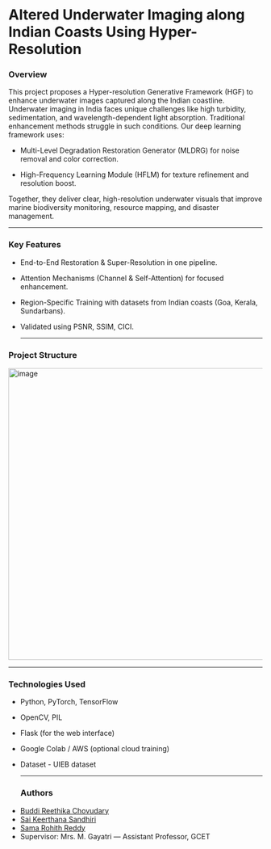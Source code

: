 # Altered Underwater Imaging along Indian Coasts Using Hyper-Resolution
<h3>Overview</h3> 
This project proposes a Hyper-resolution Generative Framework (HGF) to enhance underwater images captured along the Indian coastline. Underwater imaging in India faces unique challenges like high turbidity, sedimentation, and wavelength-dependent light absorption. Traditional enhancement methods struggle in such conditions. Our deep learning framework uses:

* Multi-Level Degradation Restoration Generator (MLDRG) for noise removal and color correction.

* High-Frequency Learning Module (HFLM) for texture refinement and resolution boost.

Together, they deliver clear, high-resolution underwater visuals that improve marine biodiversity monitoring, resource mapping, and disaster management.

----------
<h3>Key Features</h3>

* End-to-End Restoration & Super-Resolution in one pipeline.

* Attention Mechanisms (Channel & Self-Attention) for focused enhancement.

* Region-Specific Training with datasets from Indian coasts (Goa, Kerala, Sundarbans).

* Validated using PSNR, SSIM, CICI.

  -----
<h3>Project Structure</h3>
  <img width="1350" height="578" alt="image" src="https://github.com/user-attachments/assets/3b2f496e-31df-4117-9714-17dbdd84435e" />

  --------
  <h3>  Technologies Used</h3>

* Python, PyTorch, TensorFlow

* OpenCV, PIL

* Flask (for the web interface)
* Google Colab / AWS (optional cloud training)
* Dataset - UIEB dataset

  
  --------
  <h3>Authors</h3>

<ul>
  <li><a href="https://github.com/Reethz30">Buddi Reethika Chovudary</a> 
  <li><a href="https://github.com/psykeefuego">Sai Keerthana Sandhiri</a>
  <li><a href="https://github.com/rohithhhhhhhhhhh">Sama Rohith Reddy</a> 
    <li>Supervisor: Mrs. M. Gayatri — Assistant Professor, GCET</li>
</ul>




